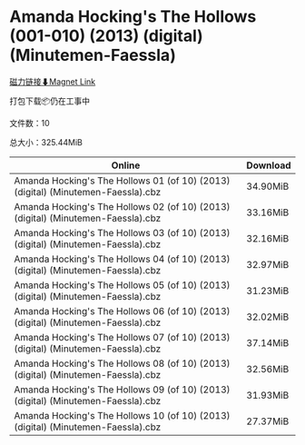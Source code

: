 # Amanda Hocking's The Hollows (001-010) (2013) (digital) (Minutemen-Faessla)

[磁力链接⬇Magnet Link](magnet:?xt=urn:btih:d17d1ea1465452e5f62beeda19e996d20ca2cddc&dn=Amanda%20Hocking%27s%20The%20Hollows%20%28001-010%29%20%282013%29%20%28digital%29%20%28Minutemen-Faessla%29)

打包下载📦仍在工事中

文件数：10

总大小：325.44MiB

Online | Download
--- | ---
Amanda Hocking's The Hollows 01 (of 10) (2013) (digital) (Minutemen-Faessla).cbz | 34.90MiB
Amanda Hocking's The Hollows 02 (of 10) (2013) (digital) (Minutemen-Faessla).cbz | 33.16MiB
Amanda Hocking's The Hollows 03 (of 10) (2013) (digital) (Minutemen-Faessla).cbz | 32.16MiB
Amanda Hocking's The Hollows 04 (of 10) (2013) (digital) (Minutemen-Faessla).cbz | 32.97MiB
Amanda Hocking's The Hollows 05 (of 10) (2013) (digital) (Minutemen-Faessla).cbz | 31.23MiB
Amanda Hocking's The Hollows 06 (of 10) (2013) (digital) (Minutemen-Faessla).cbz | 32.02MiB
Amanda Hocking's The Hollows 07 (of 10) (2013) (digital) (Minutemen-Faessla).cbz | 37.14MiB
Amanda Hocking's The Hollows 08 (of 10) (2013) (digital) (Minutemen-Faessla).cbz | 32.56MiB
Amanda Hocking's The Hollows 09 (of 10) (2013) (digital) (Minutemen-Faessla).cbz | 31.93MiB
Amanda Hocking's The Hollows 10 (of 10) (2013) (digital) (Minutemen-Faessla).cbz | 27.37MiB